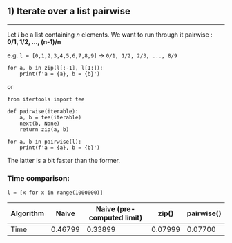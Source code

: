 ## 1) Iterate over a list pairwise
---
Let *l* be a list containing *n* elements. We want to run through it pairwise : **0/1, 1/2, ..., (n-1)/n**

e.g. `l = [0,1,2,3,4,5,6,7,8,9]` -> `0/1, 1/2, 2/3, ..., 8/9`

```
for a, b in zip(l[:-1], l[1:]):
    print(f'a = {a}, b = {b}')
```
or
```
from itertools import tee

def pairwise(iterable):
    a, b = tee(iterable)
    next(b, None)
    return zip(a, b)

for a, b in pairwise(l):
    print(f'a = {a}, b = {b}')
``` 
The latter is a bit faster than the former.

### Time comparison:
`l = [x for x in range(1000000)]`

| Algorithm | Naive   | Naive (pre-computed limit) | zip()   | pairwise() |
|-----------|---------|----------------------------|---------|------------|
| Time      | 0.46799 |           0.33899          | 0.07999 |   0.07700  |
